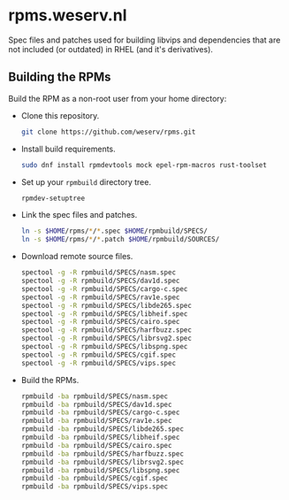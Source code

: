 # rpms.weserv.nl

Spec files and patches used for building libvips and dependencies that are not included (or outdated) in RHEL (and it's derivatives).

## Building the RPMs

Build the RPM as a non-root user from your home directory:

* Clone this repository.
    ```bash
    git clone https://github.com/weserv/rpms.git
    ```

* Install build requirements.
    ```bash
    sudo dnf install rpmdevtools mock epel-rpm-macros rust-toolset
    ```

* Set up your `rpmbuild` directory tree.
    ```bash
    rpmdev-setuptree
    ```

* Link the spec files and patches.
    ```bash
    ln -s $HOME/rpms/*/*.spec $HOME/rpmbuild/SPECS/
    ln -s $HOME/rpms/*/*.patch $HOME/rpmbuild/SOURCES/
    ```

* Download remote source files.
    ```bash
    spectool -g -R rpmbuild/SPECS/nasm.spec
    spectool -g -R rpmbuild/SPECS/dav1d.spec
    spectool -g -R rpmbuild/SPECS/cargo-c.spec
    spectool -g -R rpmbuild/SPECS/rav1e.spec
    spectool -g -R rpmbuild/SPECS/libde265.spec
    spectool -g -R rpmbuild/SPECS/libheif.spec
    spectool -g -R rpmbuild/SPECS/cairo.spec
    spectool -g -R rpmbuild/SPECS/harfbuzz.spec
    spectool -g -R rpmbuild/SPECS/librsvg2.spec
    spectool -g -R rpmbuild/SPECS/libspng.spec
    spectool -g -R rpmbuild/SPECS/cgif.spec
    spectool -g -R rpmbuild/SPECS/vips.spec
    ```

* Build the RPMs.
    ```bash
    rpmbuild -ba rpmbuild/SPECS/nasm.spec
    rpmbuild -ba rpmbuild/SPECS/dav1d.spec
    rpmbuild -ba rpmbuild/SPECS/cargo-c.spec
    rpmbuild -ba rpmbuild/SPECS/rav1e.spec
    rpmbuild -ba rpmbuild/SPECS/libde265.spec
    rpmbuild -ba rpmbuild/SPECS/libheif.spec
    rpmbuild -ba rpmbuild/SPECS/cairo.spec
    rpmbuild -ba rpmbuild/SPECS/harfbuzz.spec
    rpmbuild -ba rpmbuild/SPECS/librsvg2.spec
    rpmbuild -ba rpmbuild/SPECS/libspng.spec
    rpmbuild -ba rpmbuild/SPECS/cgif.spec
    rpmbuild -ba rpmbuild/SPECS/vips.spec
    ```

